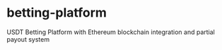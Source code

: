 # betting-platform
USDT Betting Platform with Ethereum blockchain integration and partial payout system
